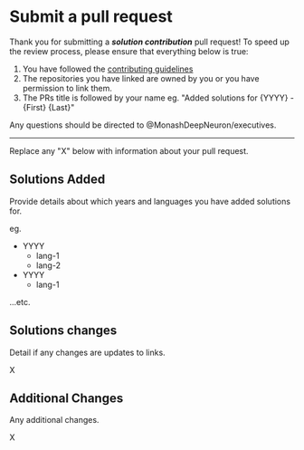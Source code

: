 # Submit a pull request

Thank you for submitting a _**solution contribution**_ pull request! To speed up the review process, please ensure that everything below
is true:

1. You have followed the [contributing guidelines][1]
2. The repositories you have linked are owned by you or you have permission to link them.
3. The PRs title is followed by your name eg. "Added solutions for {YYYY} - {First} {Last}"

Any questions should be directed to @MonashDeepNeuron/executives.

---

Replace any "X" below with information about your pull request.

## Solutions Added

Provide details about which years and languages you have added solutions for.

eg.

- YYYY
  - lang-1
  - lang-2
- YYYY
  - lang-1

...etc.

## Solutions changes

Detail if any changes are updates to links.

X

## Additional Changes

Any additional changes.

X

[1]: https://github.com/MonashDeepNeuron/Advent-of-Code/blob/main/CONTRIBUTING.md
